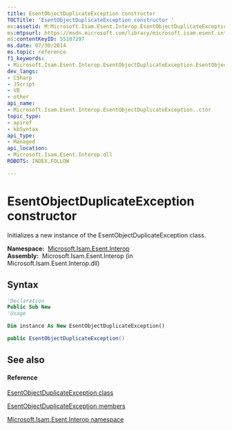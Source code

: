 ```yaml
---
title: EsentObjectDuplicateException constructor 
TOCTitle: 'EsentObjectDuplicateException constructor '
ms:assetid: M:Microsoft.Isam.Esent.Interop.EsentObjectDuplicateException.#ctor
ms:mtpsurl: https://msdn.microsoft.com/library/microsoft.isam.esent.interop.esentobjectduplicateexception.esentobjectduplicateexception(v=EXCHG.10)
ms:contentKeyID: 55107297
ms.date: 07/30/2014
ms.topic: reference
f1_keywords:
- Microsoft.Isam.Esent.Interop.EsentObjectDuplicateException.EsentObjectDuplicateException
dev_langs:
- CSharp
- JScript
- VB
- other
api_name: 
- Microsoft.Isam.Esent.Interop.EsentObjectDuplicateException..ctor
topic_type: 
- apiref
- kbSyntax
api_type: 
- Managed
api_location: 
- Microsoft.Isam.Esent.Interop.dll
ROBOTS: INDEX,FOLLOW

---
```


# EsentObjectDuplicateException constructor

Initializes a new instance of the EsentObjectDuplicateException class.

**Namespace:**  [Microsoft.Isam.Esent.Interop](./microsoft.isam.esent.interop-namespace.md)  
**Assembly:**  Microsoft.Isam.Esent.Interop (in Microsoft.Isam.Esent.Interop.dll)

## Syntax

``` vb
'Declaration
Public Sub New
'Usage

Dim instance As New EsentObjectDuplicateException()
```

``` csharp
public EsentObjectDuplicateException()
```

## See also

#### Reference

[EsentObjectDuplicateException class](./esentobjectduplicateexception-class.md)

[EsentObjectDuplicateException members](./esentobjectduplicateexception-members.md)

[Microsoft.Isam.Esent.Interop namespace](./microsoft.isam.esent.interop-namespace.md)